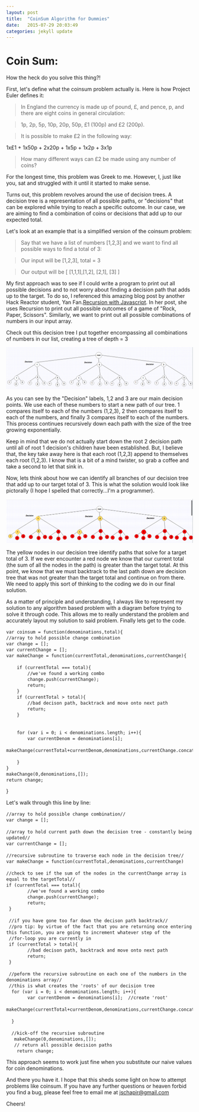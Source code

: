 ```yaml
---
layout: post
title:  "CoinSum Algorithm for Dummies"
date:   2015-07-29 20:03:49
categories: jekyll update
---
```


# Coin Sum: 
How the heck do you solve this thing?!

First, let's define what the coinsum problem actually is.
Here is how Project Euler defines it:

>In England the currency is made up of pound, £, and pence, p, and there are eight coins in general circulation:

>1p, 2p, 5p, 10p, 20p, 50p, £1 (100p) and £2 (200p).

>It is possible to make £2 in the following way:
>
1x£1 + 1x50p + 2x20p + 1x5p + 1x2p + 3x1p

>How many different ways can £2 be made using any number of coins?

For the longest time, this problem was Greek to me. However, I, just like you, sat and struggled with it until it started to make sense. 

Turns out, this problem revolves around the use of decision trees. A decision tree is a representation of all possible paths, or "decisions" that can be explored while trying to reach a specific outcome. In our case, we are aiming to find a combination of coins or decisions that add up to our expected total. 

Let's look at an example that is a simplified version of the coinsum problem:

>Say that we have a list of numbers [1,2,3] and we want to find all possible ways to find a total of 3:

> Our input will be [1,2,3], total = 3

>Our output will be [ [1,1,1],[1,2], [2,1], [3] ]

My first approach was to see if I could write a program to print out all possible decisions and to not worry about finding a decision path that adds up to the target. To do so, I referenced this amazing blog post by another Hack Reactor student, Yan Fan.[Recursion with Javascript](http://blog.fanofyan.com/recursion-with-javascript-pt-2/). In her post, she uses Recursion to print out all possible outcomes of a game of "Rock, Paper, Scissors". Similarly, we want to print out all possible combinations of numbers in our input array. 

Check out this decision tree I put together encompassing all combinations of numbers in our list, creating a tree of depth = 3

![decisionTree](/images/decisionTree.png?raw=true)


As you can see by the "Decision" labels, 1,2 and 3 are our main decision points. We use each of these numbers to start a new path of our tree. 1  compares itself to each of the numbers (1,2,3), 2 then compares itself to each of the numbers, and finally 3 compares itself to each of the numbers. This process continues recursively down each path with the size of the tree growing exponentially. 

Keep in mind that we do not actually start down the root 2 decision path until all of root 1 decision's children have been established. But, I believe that, the key take away here is that each root (1,2,3)  append to themselves each root (1,2,3). I know that is a bit of a mind twister, so grab a coffee and take a second to let that sink in. 

Now, lets think about how we can identify all branches of our decision tree that add up to our target total of 3. This is what the solution would look like pictorally (I hope I spelled that correctly...I'm a programmer).

![decisionTree](/images/solutionsTree.png?raw=true)

The yellow nodes in our decision tree identify paths that solve for a target total of 3. If we ever encounter a red node we know that our current total (the sum of all the nodes in the path) is greater than the target total. At this point, we know that we must backtrack to the last path down are decision tree that was not greater than the target total and continue on from there. We need to apply this sort of thinking to the coding we do in our final solution. 

As a matter of principle and understanding, I always like to represent my solution to any algorithm based problem with a diagram before trying to solve it through code. This allows me to really understand the problem and accurately layout my solution to said problem. Finally lets get to the code.



	var coinsum = function(denominations,total){
    //array to hold possible change combination
    var change = [];
    var currentChange = [];
    var makeChange = function(currentTotal,denominations,currentChange){

        if (currentTotal === total){
            //we've found a working combo
            change.push(currentChange);
            return;
        }
        if (currentTotal > total){
            //bad decison path, backtrack and move onto next path
            return;
        }

       
        for (var i = 0; i < denominations.length; i++){
            var currentDenom = denominations[i]; 
            makeChange(currentTotal+currentDenom,denominations,currentChange.concat(currentDenom));
            
        }
    }
    makeChange(0,denominations,[]);
    return change;
}


Let's walk through this line by line:


	
    //array to hold possible change combination//
    var change = [];

    //array to hold current path down the decision tree - constantly being updated//
    var currentChange = [];

    //recursive subroutine to traverse each node in the decision tree//
    var makeChange = function(currentTotal,denominations,currentChange)

    //check to see if the sum of the nodes in the currentChange array is equal to the targetTotal//
    if (currentTotal === total){
            //we've found a working combo
            change.push(currentChange);
            return;
     }

     //if you have gone too far down the decison path backtrack//
     //pro tip: by virtue of the fact that you are returning once entering this function, you are going to increment whatever step of the
     //for-loop you are currently in
     if (currentTotal > total){
            //bad decison path, backtrack and move onto next path
            return;
     }

     //peform the recursive subroutine on each one of the numbers in the denominations array//
     //this is what creates the 'roots' of our decision tree
      for (var i = 0; i < denominations.length; i++){
            var currentDenom = denominations[i];  //create 'root'
            makeChange(currentTotal+currentDenom,denominations,currentChange.concat(currentDenom));
            
      }

      //kick-off the recursive subroutine
       makeChange(0,denominations,[]);
       // return all possible decision paths
    	return change;

 This approach seems to work just fine when you substitute our naive values for coin denominations.

 And there you have it. I hope that this sheds some light on how to attempt problems like coinsum. 
 If you have any further questions or heaven forbid you find a bug, please feel free to email me at jschapir@gmail.com

 Cheers!







